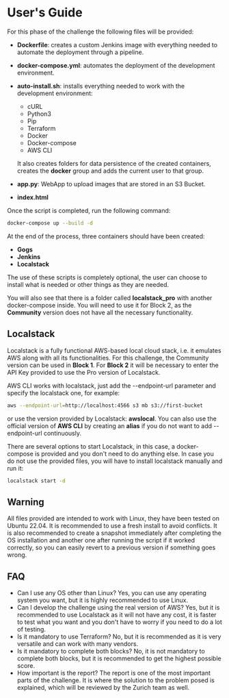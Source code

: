 # User's Guide 

For this phase of the challenge the following files will be provided:
- **Dockerfile**: creates a custom Jenkins image with everything needed to automate the deployment through a pipeline.
- **docker-compose.yml**: automates the deployment of the development environment.
- **auto-install.sh**: installs everything needed to work with the development environment:
    - cURL
    - Python3
    - Pip
    - Terraform
    - Docker
    - Docker-compose
    - AWS CLI
    
    It also creates folders for data persistence of the created containers, creates the **docker** group and adds the current user to that group.
- **app.py**: WebApp to upload images that are stored in an S3 Bucket.
- **index.html**

Once the script is completed, run the following command:

```bash
docker-compose up --build -d
```

At the end of the process, three containers should have been created:
- **Gogs**
- **Jenkins**
- **Localstack**

The use of these scripts is completely optional, the user can choose to install what is needed or other things as they are needed.

You will also see that there is a folder called **localstack_pro** with another docker-compose inside. You will need to use it for Block 2, as the **Community** version does not have all the necessary functionality.

## Localstack
Localstack is a fully functional AWS-based local cloud stack, i.e. it emulates AWS along with all its functionalities. For this challenge, the Community version can be used in **Block 1**. For **Block 2** it will be necessary to enter the API Key provided to use the Pro version of Localstack.

AWS CLI works with localstack, just add the --endpoint-url parameter and specify the localstack one, for example:

```bash
aws --endpoint-url=http://localhost:4566 s3 mb s3://first-bucket
```
or use the version provided by Localstack: **awslocal**. You can also use the official version of **AWS CLI** by creating an **alias** if you do not want to add --endpoint-url continuously.

There are several options to start Localstack, in this case, a docker-compose is provided and you don't need to do anything else.
In case you do not use the provided files, you will have to install localstack manually and run it:

```bash
localstack start -d
```

## Warning
All files provided are intended to work with Linux, they have been tested on Ubuntu 22.04. It is recommended to use a fresh install to avoid conflicts.
It is also recommended to create a snapshot immediately after completing the OS installation and another one after running the script if it worked correctly, so you can easily revert to a previous version if something goes wrong.

## FAQ
- Can I use any OS other than Linux?
Yes, you can use any operating system you want, but it is highly recommended to use Linux.
- Can I develop the challenge using the real version of AWS?
Yes, but it is recommended to use Localstack as it will not have any cost, it is faster to test what you want and you don't have to worry if you need to do a lot of testing.
- Is it mandatory to use Terraform?
No, but it is recommended as it is very versatile and can work with many vendors.
- Is it mandatory to complete both blocks?
No, it is not mandatory to complete both blocks, but it is recommended to get the highest possible score.
- How important is the report?
The report is one of the most important parts of the challenge. It is where the solution to the problem posed is explained, which will be reviewed by the Zurich team as well.